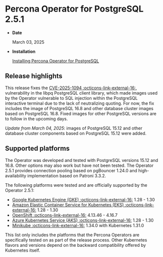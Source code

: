 # Percona Operator for PostgreSQL 2.5.1

* **Date**

    March 03, 2025

* **Installation**

    [Installing Percona Operator for PostgreSQL](../System-Requirements.md#installation-guidelines) 


## Release highlights


This release fixes the [CVE-2025-1094 :octicons-link-external-16:](https://www.postgresql.org/support/security/CVE-2025-1094/), vulnerability in the libpq PostgreSQL client library, which made images used by the Operator vulnerable to SQL injection within the PostgreSQL interactive terminal due to the lack of neutralizing quoting. For now, the fix includes the image of PostgreSQL 16.8 and other database cluster images based on PostgreSQL 16.8. Fixed images for other PostgreSQL versions are to follow in the upcoming days.

*Update from March 04, 2025*: images of PostgreSQL 15.12 and other database cluster components based on PostgreSQL 15.12 were added. 

## Supported platforms

The Operator was developed and tested with PostgreSQL versions 15.12 and 16.8. Other options may also work but have not been tested. The Operator 2.5.1 provides connection pooling based on pgBouncer 1.24.0 and high-availability implementation based on Patroni 3.3.2.

The following platforms were tested and are officially supported by the Operator 2.5.1:

* [Google Kubernetes Engine (GKE) :octicons-link-external-16:](https://cloud.google.com/kubernetes-engine) 1.28 - 1.30
* [Amazon Elastic Container Service for Kubernetes (EKS) :octicons-link-external-16:](https://aws.amazon.com) 1.28 - 1.30
* [OpenShift :octicons-link-external-16:](https://www.redhat.com/en/technologies/cloud-computing/openshift) 4.13.46 - 4.16.7
* [Azure Kubernetes Service (AKS) :octicons-link-external-16:](https://azure.microsoft.com/en-us/services/kubernetes-service/) 1.28 - 1.30
* [Minikube :octicons-link-external-16:](https://github.com/kubernetes/minikube) 1.34.0 with Kubernetes 1.31.0

This list only includes the platforms that the Percona Operators are specifically tested on as part of the release process. Other Kubernetes flavors and versions depend on the backward compatibility offered by Kubernetes itself.
